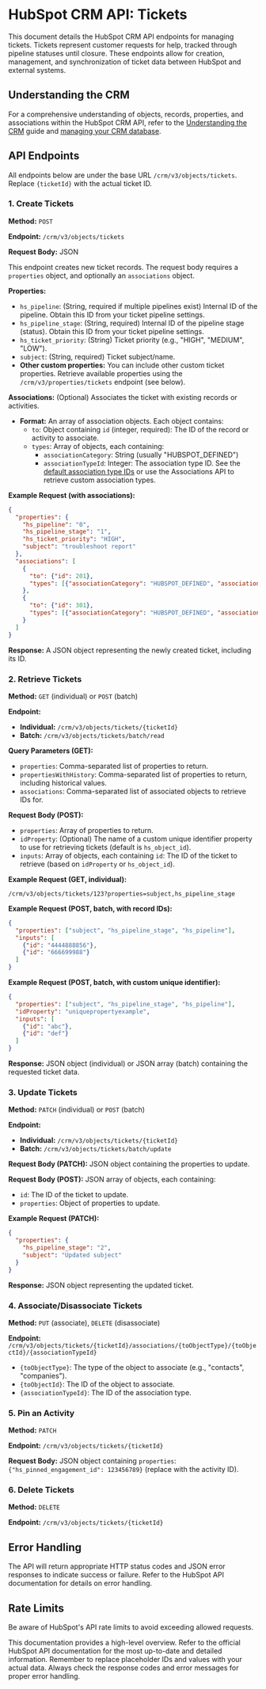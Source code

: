 # HubSpot CRM API: Tickets

This document details the HubSpot CRM API endpoints for managing tickets. Tickets represent customer requests for help, tracked through pipeline statuses until closure.  These endpoints allow for creation, management, and synchronization of ticket data between HubSpot and external systems.

## Understanding the CRM

For a comprehensive understanding of objects, records, properties, and associations within the HubSpot CRM API, refer to the [Understanding the CRM](link_to_understanding_crm_guide) guide and [managing your CRM database](link_to_crm_database_management).

## API Endpoints

All endpoints below are under the base URL `/crm/v3/objects/tickets`.  Replace `{ticketId}` with the actual ticket ID.

### 1. Create Tickets

**Method:** `POST`

**Endpoint:** `/crm/v3/objects/tickets`

**Request Body:** JSON

This endpoint creates new ticket records.  The request body requires a `properties` object, and optionally an `associations` object.

**Properties:**

* `hs_pipeline`: (String, required if multiple pipelines exist) Internal ID of the pipeline.  Obtain this ID from your ticket pipeline settings.
* `hs_pipeline_stage`: (String, required) Internal ID of the pipeline stage (status). Obtain this ID from your ticket pipeline settings.
* `hs_ticket_priority`: (String) Ticket priority (e.g., "HIGH", "MEDIUM", "LOW").
* `subject`: (String, required) Ticket subject/name.
* **Other custom properties:** You can include other custom ticket properties.  Retrieve available properties using the `/crm/v3/properties/tickets` endpoint (see below).

**Associations:** (Optional)  Associates the ticket with existing records or activities.

* **Format:** An array of association objects.  Each object contains:
    * `to`: Object containing `id` (integer, required): The ID of the record or activity to associate.
    * `types`: Array of objects, each containing:
        * `associationCategory`: String (usually "HUBSPOT_DEFINED")
        * `associationTypeId`: Integer:  The association type ID.  See the [default association type IDs](link_to_default_association_ids) or use the Associations API to retrieve custom association types.


**Example Request (with associations):**

```json
{
  "properties": {
    "hs_pipeline": "0",
    "hs_pipeline_stage": "1",
    "hs_ticket_priority": "HIGH",
    "subject": "troubleshoot report"
  },
  "associations": [
    {
      "to": {"id": 201},
      "types": [{"associationCategory": "HUBSPOT_DEFINED", "associationTypeId": 16}]
    },
    {
      "to": {"id": 301},
      "types": [{"associationCategory": "HUBSPOT_DEFINED", "associationTypeId": 26}]
    }
  ]
}
```

**Response:**  A JSON object representing the newly created ticket, including its ID.


### 2. Retrieve Tickets

**Method:** `GET` (individual) or `POST` (batch)

**Endpoint:**

* **Individual:** `/crm/v3/objects/tickets/{ticketId}`
* **Batch:** `/crm/v3/objects/tickets/batch/read`

**Query Parameters (GET):**

* `properties`: Comma-separated list of properties to return.
* `propertiesWithHistory`: Comma-separated list of properties to return, including historical values.
* `associations`: Comma-separated list of associated objects to retrieve IDs for.

**Request Body (POST):**

* `properties`: Array of properties to return.
* `idProperty`: (Optional) The name of a custom unique identifier property to use for retrieving tickets (default is `hs_object_id`).
* `inputs`: Array of objects, each containing `id`: The ID of the ticket to retrieve (based on `idProperty` or `hs_object_id`).

**Example Request (GET, individual):**

```
/crm/v3/objects/tickets/123?properties=subject,hs_pipeline_stage
```

**Example Request (POST, batch, with record IDs):**

```json
{
  "properties": ["subject", "hs_pipeline_stage", "hs_pipeline"],
  "inputs": [
    {"id": "4444888856"},
    {"id": "666699988"}
  ]
}
```

**Example Request (POST, batch, with custom unique identifier):**

```json
{
  "properties": ["subject", "hs_pipeline_stage", "hs_pipeline"],
  "idProperty": "uniquepropertyexample",
  "inputs": [
    {"id": "abc"},
    {"id": "def"}
  ]
}
```

**Response:** JSON object (individual) or JSON array (batch) containing the requested ticket data.


### 3. Update Tickets

**Method:** `PATCH` (individual) or `POST` (batch)

**Endpoint:**

* **Individual:** `/crm/v3/objects/tickets/{ticketId}`
* **Batch:** `/crm/v3/objects/tickets/batch/update`

**Request Body (PATCH):** JSON object containing the properties to update.

**Request Body (POST):** JSON array of objects, each containing:

* `id`: The ID of the ticket to update.
* `properties`: Object of properties to update.

**Example Request (PATCH):**

```json
{
  "properties": {
    "hs_pipeline_stage": "2",
    "subject": "Updated subject"
  }
}
```

**Response:** JSON object representing the updated ticket.


### 4. Associate/Disassociate Tickets

**Method:** `PUT` (associate), `DELETE` (disassociate)

**Endpoint:** `/crm/v3/objects/tickets/{ticketId}/associations/{toObjectType}/{toObjectId}/{associationTypeId}`

* `{toObjectType}`: The type of the object to associate (e.g., "contacts", "companies").
* `{toObjectId}`: The ID of the object to associate.
* `{associationTypeId}`: The ID of the association type.


### 5. Pin an Activity

**Method:** `PATCH`

**Endpoint:** `/crm/v3/objects/tickets/{ticketId}`

**Request Body:** JSON object containing `properties`:  `{"hs_pinned_engagement_id": 123456789}` (replace with the activity ID).


### 6. Delete Tickets

**Method:** `DELETE`

**Endpoint:** `/crm/v3/objects/tickets/{ticketId}`


##  Error Handling

The API will return appropriate HTTP status codes and JSON error responses to indicate success or failure.  Refer to the HubSpot API documentation for details on error handling.


## Rate Limits

Be aware of HubSpot's API rate limits to avoid exceeding allowed requests.


This documentation provides a high-level overview.  Refer to the official HubSpot API documentation for the most up-to-date and detailed information. Remember to replace placeholder IDs and values with your actual data.  Always check the response codes and error messages for proper error handling.
